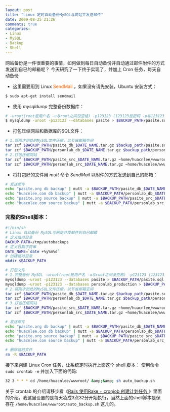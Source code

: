 ```yaml
---
layout: post
title: "Linux 定时自动备份MySQL与网站并发送邮件"
date: 2009-08-25 21:26
comments: true
categories: 
- Linux
- MySQL
- Backup
- Shell
---
```

网站备份是一件很重要的事情，如何做到每日自动备份并自动通过邮件附件的方式发送到自已的邮箱呢？
今天研究了一下终于实现了，并加上 Cron 任务，每天自动备份

* 这里需要用到 Linux <span style="color: #ff6600;">SendMail </span>，如果没有请先安装，Ubuntu 安装方式：</strong>

```bash
$ sudo apt-get install sendmail
```
<!-- more -->

* 使用 *mysqldump* 完整备份数据库：

```bash
# -uroot(root是用户名 -u与root之间没空格) -p123123 (123123是密码 -p与123123之间没空格)
$ mysqldump -uroot -p123123 --databases pasite > $BACKUP_PATH/pasite.sql
```

* 打包压缩网站和数据库的SQL文件：

```bash
# 1.将刚才到处的MySQL文件压缩，以节省邮箱空间
tar zcf $BACKUP_PATH/pasite_db_$DATE_NAME.tar.gz $backup_path/pasite.sql
tar zcf $BACKUP_PATH/personlab_db_$DATE_NAME.tar.gz $backup_path/personlab.sql
# 2.打包压缩网站
tar zcf $BACKUP_PATH/pasite_src_$DATE_NAME.tar.gz ~home/huacnlee/wwwroot/pasite/
tar zcf $BACKUP_PATH/personlab_src_$DATE_NAME.tar.gz ~home/huacnlee/wwwroot/personlab/
```

* 将打包好的文件用 *mutt* 命令 *SendMail* 以附件的方式发送到自己的邮箱：

```bash
# 发送邮件
echo "pasite.org db backup" | mutt -a $BACKUP_PATH/pasite_db_$DATE_NAME.tar.gz -s "pasite.org db backup" huacnlee@gmail.com
echo "huacnlee.com db backup" | mutt -a $BACKUP_PATH/personlab_db_$DATE_NAME.tar.gz -s "huacnlee.com db backup" huacnlee@gmail.com
echo "pasite.org source backup" | mutt -a $BACKUP_PATH/pasite_src_$DATE_NAME.tar.gz -s "pasite.org source backup" huacnlee@gmail.com
echo "huacnlee.com source backup" | mutt -a $BACKUP_PATH/personlab_src_$DATE_NAME.tar.gz -s "huacnlee.com source backup" huacnlee@gmail.com
```

### 完整的Shell脚本：

```bash
#!/bin/sh
# Linux 自动备份 MySQL与网站并发邮件到自已邮箱
# 定义临时目录
BACKUP_PATH=/tmp/autobackups
# 定义日期字符串
DATE_NAME=`date +%y%m%d`
# 创建临时目录
mkdir $BACKUP_PATH

# 打包文件
# 1.完整备份 MySQL -uroot(root是用户名 -u与root之间没空格) -p123123 (123123是密码 -p与123123之间没空格)
mysqldump -uroot -p123123 --databases pasite > $BACKUP_PATH/pasite.sql
mysqldump -uroot -p123123 --databases personlab_production > $BACKUP_PATH/personlab.sql
# 2.将刚才到处的MySQL文件压缩，以节省邮箱空间
tar zcf $BACKUP_PATH/pasite_db_$DATE_NAME.tar.gz $backup_path/pasite.sql
tar zcf $BACKUP_PATH/personlab_db_$DATE_NAME.tar.gz $backup_path/personlab.sql
# 3.打包压缩网站
tar zcf $BACKUP_PATH/pasite_src_$DATE_NAME.tar.gz ~home/huacnlee/wwwroot/pasite/
tar zcf $BACKUP_PATH/personlab_src_$DATE_NAME.tar.gz ~home/huacnlee/wwwroot/personlab/

# 发送邮件
echo "pasite.org db backup" | mutt -a $BACKUP_PATH/pasite_db_$DATE_NAME.tar.gz -s "pasite.org db backup" huacnlee@gmail.com
echo "huacnlee.com db backup" | mutt -a $BACKUP_PATH/personlab_db_$DATE_NAME.tar.gz -s "huacnlee.com db backup" huacnlee@gmail.com
echo "pasite.org source backup" | mutt -a $BACKUP_PATH/pasite_src_$DATE_NAME.tar.gz -s "pasite.org source backup" huacnlee@gmail.com
echo "huacnlee.com source backup" | mutt -a $BACKUP_PATH/personlab_src_$DATE_NAME.tar.gz -s "huacnlee.com source backup" huacnlee@gmail.com

# 删除临时文件
rm -R $BACKUP_PATH
```

接下来创建 Linux Cron 任务，让系统定时执行上面这个 shell 脚本：
使用命令 `sudo crontab -e` 并加入下面的代码:
```bash
32 3 * * * cd /home/huacnlee/wwwroot/ &amp;&amp; sh auto_backup.sh
```

关于 crontab 的介绍请移步看《<a href="http://huacnlee.com/blog/create-rails-task-scheduler-by-rake-and-cronjob" target="_blank">Rails 使用Rake + cronjob 创建计划任务 </a>》里面的介绍，我这里设置的是每天凌成3点32分开始执行，当然上面的shell脚本是保存在 `/home/huacnlee/wwwroot/auto_backup.sh` 这儿的。

